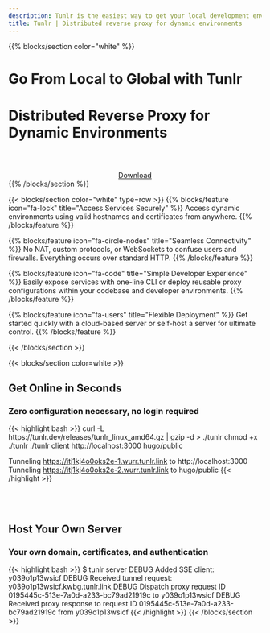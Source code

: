 ```yaml
---
description: Tunlr is the easiest way to get your local development environments online.  Quickly expose any dynamic service globally with a valid hostname and certificate.  Tunlr makes it easy to securely bridge the gap between local and global.
title: Tunlr | Distributed reverse proxy for dynamic environments
---
```


{{% blocks/section color="white" %}}
<h1 style="border-bottom: 2px solid var(--bs-purple)"><b>Go From Local to Global with Tunlr</b></h1>
<h1>Distributed Reverse Proxy for Dynamic Environments</h1>
<div style="align-items: center; display: flex; justify-content: center; padding-top: 40px; width 100%">
  <a class="button button--purple" href="/docs/guides/install-tunlr">Download</a>
</div>
{{% /blocks/section %}}

{{< blocks/section color="white" type=row >}}
{{% blocks/feature icon="fa-lock" title="Access Services Securely" %}}
Access dynamic environments using valid hostnames and certificates from anywhere.
{{% /blocks/feature %}}

{{% blocks/feature icon="fa-circle-nodes" title="Seamless Connectivity" %}}
No NAT, custom protocols, or WebSockets to confuse users and firewalls.  Everything occurs over standard HTTP.
{{% /blocks/feature %}}

{{% blocks/feature icon="fa-code" title="Simple Developer Experience" %}}
Easily expose services with one-line CLI or deploy reusable proxy configurations within your codebase and developer environments.
{{% /blocks/feature %}}

{{% blocks/feature icon="fa-users" title="Flexible Deployment" %}}
Get started quickly with a cloud-based server or self-host a server for ultimate control.
{{% /blocks/feature %}}

{{< /blocks/section >}}

{{< blocks/section color=white >}}
<h2 style="border-bottom: 2px solid var(--bs-purple)"><b>Get Online in Seconds</b></h2>
<h3>Zero configuration necessary, no login required</h3>
{{< highlight bash >}}
curl -L https://tunlr.dev/releases/tunlr_linux_amd64.gz | gzip -d > ./tunlr
chmod +x ./tunlr
./tunlr client http://localhost:3000 hugo/public

Tunneling https://itj1kj4o0oks2e-1.wurr.tunlr.link to http://localhost:3000
Tunneling https://itj1kj4o0oks2e-2.wurr.tunlr.link to hugo/public
{{< /highlight >}}

<h2 style="border-bottom: 2px solid var(--bs-purple); padding-top: 50px"><b>Host Your Own Server</b></h2>
<h3>Your own domain, certificates, and authentication</h3>
{{< highlight bash >}}
$ tunlr server
DEBUG Added SSE client: y039o1p13wsicf
DEBUG Received tunnel request: y039o1p13wsicf.kwbg.tunlr.link
DEBUG Dispatch proxy request ID 0195445c-513e-7a0d-a233-bc79ad21919c to y039o1p13wsicf
DEBUG Received proxy response to request ID 0195445c-513e-7a0d-a233-bc79ad21919c from y039o1p13wsicf
{{< /highlight >}}
{{< /blocks/section >}}
